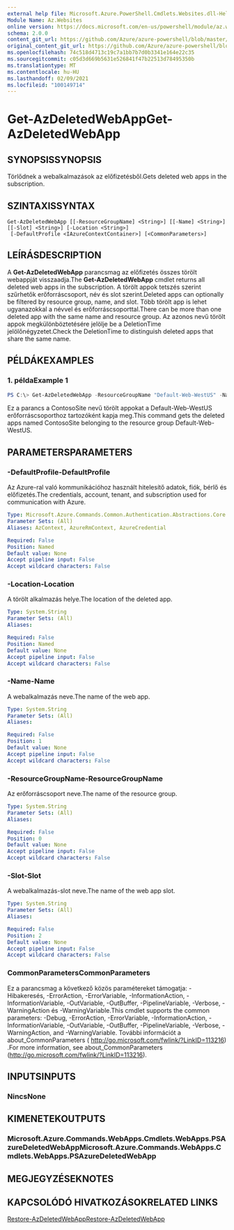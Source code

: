 ```yaml
---
external help file: Microsoft.Azure.PowerShell.Cmdlets.Websites.dll-Help.xml
Module Name: Az.Websites
online version: https://docs.microsoft.com/en-us/powershell/module/az.websites/get-azdeletedwebapp
schema: 2.0.0
content_git_url: https://github.com/Azure/azure-powershell/blob/master/src/Websites/Websites/help/Get-AzDeletedWebApp.md
original_content_git_url: https://github.com/Azure/azure-powershell/blob/master/src/Websites/Websites/help/Get-AzDeletedWebApp.md
ms.openlocfilehash: 74c518d4713c19c7a1bb7b7d0b3341e164e22c35
ms.sourcegitcommit: c05d3d669b5631e526841f47b22513d78495350b
ms.translationtype: MT
ms.contentlocale: hu-HU
ms.lasthandoff: 02/09/2021
ms.locfileid: "100149714"
---
```

# <span data-ttu-id="93f6c-101">Get-AzDeletedWebApp</span><span class="sxs-lookup"><span data-stu-id="93f6c-101">Get-AzDeletedWebApp</span></span>

## <span data-ttu-id="93f6c-102">SYNOPSIS</span><span class="sxs-lookup"><span data-stu-id="93f6c-102">SYNOPSIS</span></span>
<span data-ttu-id="93f6c-103">Törlődnek a webalkalmazások az előfizetésből.</span><span class="sxs-lookup"><span data-stu-id="93f6c-103">Gets deleted web apps in the subscription.</span></span>

## <span data-ttu-id="93f6c-104">SZINTAXIS</span><span class="sxs-lookup"><span data-stu-id="93f6c-104">SYNTAX</span></span>

```
Get-AzDeletedWebApp [[-ResourceGroupName] <String>] [[-Name] <String>] [[-Slot] <String>] [-Location <String>]
 [-DefaultProfile <IAzureContextContainer>] [<CommonParameters>]
```

## <span data-ttu-id="93f6c-105">LEÍRÁS</span><span class="sxs-lookup"><span data-stu-id="93f6c-105">DESCRIPTION</span></span>
<span data-ttu-id="93f6c-106">A **Get-AzDeletedWebApp** parancsmag az előfizetés összes törölt webappját visszaadja.</span><span class="sxs-lookup"><span data-stu-id="93f6c-106">The **Get-AzDeletedWebApp** cmdlet returns all deleted web apps in the subscription.</span></span> <span data-ttu-id="93f6c-107">A törölt appok tetszés szerint szűrhetők erőforráscsoport, név és slot szerint.</span><span class="sxs-lookup"><span data-stu-id="93f6c-107">Deleted apps can optionally be filtered by resource group, name, and slot.</span></span> <span data-ttu-id="93f6c-108">Több törölt app is lehet ugyanazokkal a névvel és erőforráscsoporttal.</span><span class="sxs-lookup"><span data-stu-id="93f6c-108">There can be more than one deleted app with the same name and resource group.</span></span> <span data-ttu-id="93f6c-109">Az azonos nevű törölt appok megkülönböztetésére jelölje be a DeletionTime jelölőnégyzetet.</span><span class="sxs-lookup"><span data-stu-id="93f6c-109">Check the DeletionTime to distinguish deleted apps that share the same name.</span></span>

## <span data-ttu-id="93f6c-110">PÉLDÁK</span><span class="sxs-lookup"><span data-stu-id="93f6c-110">EXAMPLES</span></span>

### <span data-ttu-id="93f6c-111">1. példa</span><span class="sxs-lookup"><span data-stu-id="93f6c-111">Example 1</span></span>
```powershell
PS C:\> Get-AzDeletedWebApp -ResourceGroupName "Default-Web-WestUS" -Name "ContosoSite"
```

<span data-ttu-id="93f6c-112">Ez a parancs a ContosoSite nevű törölt appokat a Default-Web-WestUS erőforráscsoporthoz tartozóként kapja meg.</span><span class="sxs-lookup"><span data-stu-id="93f6c-112">This command gets the deleted apps named ContosoSite belonging to the resource group Default-Web-WestUS.</span></span>

## <span data-ttu-id="93f6c-113">PARAMETERS</span><span class="sxs-lookup"><span data-stu-id="93f6c-113">PARAMETERS</span></span>

### <span data-ttu-id="93f6c-114">-DefaultProfile</span><span class="sxs-lookup"><span data-stu-id="93f6c-114">-DefaultProfile</span></span>
<span data-ttu-id="93f6c-115">Az Azure-ral való kommunikációhoz használt hitelesítő adatok, fiók, bérlő és előfizetés.</span><span class="sxs-lookup"><span data-stu-id="93f6c-115">The credentials, account, tenant, and subscription used for communication with Azure.</span></span>

```yaml
Type: Microsoft.Azure.Commands.Common.Authentication.Abstractions.Core.IAzureContextContainer
Parameter Sets: (All)
Aliases: AzContext, AzureRmContext, AzureCredential

Required: False
Position: Named
Default value: None
Accept pipeline input: False
Accept wildcard characters: False
```

### <span data-ttu-id="93f6c-116">-Location</span><span class="sxs-lookup"><span data-stu-id="93f6c-116">-Location</span></span>
<span data-ttu-id="93f6c-117">A törölt alkalmazás helye.</span><span class="sxs-lookup"><span data-stu-id="93f6c-117">The location of the deleted app.</span></span>

```yaml
Type: System.String
Parameter Sets: (All)
Aliases:

Required: False
Position: Named
Default value: None
Accept pipeline input: False
Accept wildcard characters: False
```

### <span data-ttu-id="93f6c-118">-Name</span><span class="sxs-lookup"><span data-stu-id="93f6c-118">-Name</span></span>
<span data-ttu-id="93f6c-119">A webalkalmazás neve.</span><span class="sxs-lookup"><span data-stu-id="93f6c-119">The name of the web app.</span></span>

```yaml
Type: System.String
Parameter Sets: (All)
Aliases:

Required: False
Position: 1
Default value: None
Accept pipeline input: False
Accept wildcard characters: False
```

### <span data-ttu-id="93f6c-120">-ResourceGroupName</span><span class="sxs-lookup"><span data-stu-id="93f6c-120">-ResourceGroupName</span></span>
<span data-ttu-id="93f6c-121">Az erőforráscsoport neve.</span><span class="sxs-lookup"><span data-stu-id="93f6c-121">The name of the resource group.</span></span>

```yaml
Type: System.String
Parameter Sets: (All)
Aliases:

Required: False
Position: 0
Default value: None
Accept pipeline input: False
Accept wildcard characters: False
```

### <span data-ttu-id="93f6c-122">-Slot</span><span class="sxs-lookup"><span data-stu-id="93f6c-122">-Slot</span></span>
<span data-ttu-id="93f6c-123">A webalkalmazás-slot neve.</span><span class="sxs-lookup"><span data-stu-id="93f6c-123">The name of the web app slot.</span></span>

```yaml
Type: System.String
Parameter Sets: (All)
Aliases:

Required: False
Position: 2
Default value: None
Accept pipeline input: False
Accept wildcard characters: False
```

### <span data-ttu-id="93f6c-124">CommonParameters</span><span class="sxs-lookup"><span data-stu-id="93f6c-124">CommonParameters</span></span>
<span data-ttu-id="93f6c-125">Ez a parancsmag a következő közös paramétereket támogatja: -Hibakeresés, -ErrorAction, -ErrorVariable, -InformationAction, -InformationVariable, -OutVariable, -OutBuffer, -PipelineVariable, -Verbose, -WarningAction és -WarningVariable.</span><span class="sxs-lookup"><span data-stu-id="93f6c-125">This cmdlet supports the common parameters: -Debug, -ErrorAction, -ErrorVariable, -InformationAction, -InformationVariable, -OutVariable, -OutBuffer, -PipelineVariable, -Verbose, -WarningAction, and -WarningVariable.</span></span> <span data-ttu-id="93f6c-126">További információt a about_CommonParameters ( http://go.microsoft.com/fwlink/?LinkID=113216) .</span><span class="sxs-lookup"><span data-stu-id="93f6c-126">For more information, see about_CommonParameters (http://go.microsoft.com/fwlink/?LinkID=113216).</span></span>

## <span data-ttu-id="93f6c-127">INPUTS</span><span class="sxs-lookup"><span data-stu-id="93f6c-127">INPUTS</span></span>

### <span data-ttu-id="93f6c-128">Nincs</span><span class="sxs-lookup"><span data-stu-id="93f6c-128">None</span></span>

## <span data-ttu-id="93f6c-129">KIMENETEK</span><span class="sxs-lookup"><span data-stu-id="93f6c-129">OUTPUTS</span></span>

### <span data-ttu-id="93f6c-130">Microsoft.Azure.Commands.WebApps.Cmdlets.WebApps.PSAzureDeletedWebApp</span><span class="sxs-lookup"><span data-stu-id="93f6c-130">Microsoft.Azure.Commands.WebApps.Cmdlets.WebApps.PSAzureDeletedWebApp</span></span>

## <span data-ttu-id="93f6c-131">MEGJEGYZÉSEK</span><span class="sxs-lookup"><span data-stu-id="93f6c-131">NOTES</span></span>

## <span data-ttu-id="93f6c-132">KAPCSOLÓDÓ HIVATKOZÁSOK</span><span class="sxs-lookup"><span data-stu-id="93f6c-132">RELATED LINKS</span></span>

[<span data-ttu-id="93f6c-133">Restore-AzDeletedWebApp</span><span class="sxs-lookup"><span data-stu-id="93f6c-133">Restore-AzDeletedWebApp</span></span>](./Restore-AzDeletedWebApp.md)